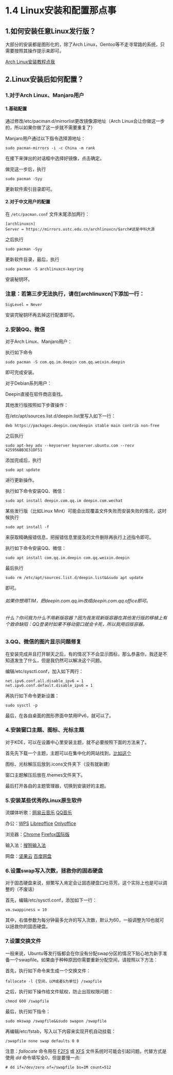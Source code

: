 # 1.4 Linux安装和配置那点事

## 1.如何安装任意Linux发行版？

大部分的安装都是图形化的，除了Arch Linux，Gentoo等不走寻常路的系统，只需要按照其操作提示来即可。

[Arch Linux安装教程点我](https://wiki.archlinux.org/index.php/Installation_guide_(%E7%AE%80%E4%BD%93%E4%B8%AD%E6%96%87))

## 2.Linux安装后如何配置？

### 1.对于Arch Linux、Manjaro用户

#### 1.基础配置

通过修改/etc/pacman.d/mirrorlist更改镜像源地址（Arch Linux会让你做这一步的，所以如果你做了这一步就不需要重复了）

Manjaro用户通过以下指令选择源地址：

```
sudo pacman-mirrors -i -c China -m rank
```

在接下来弹出的对话框中选择好镜像，点击确定。

做完这一步后，执行

```
sudo pacman -Syy
```

更新软件索引目录即可。

#### 2.对于中文用户的配置

在 `/etc/pacman.conf` 文件末尾添加两行：

```
[archlinuxcn]
Server = https://mirrors.ustc.edu.cn/archlinuxcn/$arch#这是中科大源
```

之后执行

```
sudo pacman -Syy
```

更新软件目录，最后，执行

```
sudo pacman -S archlinuxcn-keyring
```

安装秘钥环。

### 注意：若第三步无法执行，请在[archlinuxcn]下添加一行：

```
SigLevel = Never
```

安装完秘钥环再去掉这行配置即可。

### 2.安装QQ、微信

对于Arch Linux、Manjaro用户：

执行如下命令

```
sudo pacman -S com.qq.im.deepin com.qq.weixin.deepin
```

即可完成安装。

对于Debian系列用户：

Deepin直接在软件商店查找。

其他发行版按照如下步骤操作：

在/etc/apt/sources.list.d/deepin.list里写入如下一行：

```
deb https://packages.deepin.com/deepin stable main contrib non-free
```

之后执行

```
sudo apt-key adv --keyserver keyserver.ubuntu.com --recv 425956BB3E31DF51
```

添加完成后，执行

```
sudo apt update
```

进行更新操作。

执行如下命令安装QQ、微信：

```
sudo apt install deepin.com.qq.im deepin.com.wechat
```

某些发行版（比如Linux Mint）可能会出现覆盖文件失败而安装失败的情况，这时候执行

```
sudo apt install -f
```

来获取精确报错信息，把报错信息里提及的文件删除再执行上述指令即可。

[^注意]: 在更新后请勿执行sudo apt upgrade，出错概不负责

执行如下命令安装QQ、微信：

```
sudo apt install com.qq.im.deepin com.qq.weixin.deepin
```

最后执行

```
sudo rm /etc/apt/sources.list.d/deepin.list&&sudo apt update
```

即可。

###### 如果你想用TIM，把deepin.com.qq.im改成deepin.com.qq.office即可。

###### 什么？你问我为什么不用新版容器？因为我发现新版容器在其他发行版的移植上有个致命缺陷：QQ登录时如果不移动窗口就会卡死，所以我用旧版容器。

### 3.QQ、微信的图片显示问题修复

在安装完成并且打开聊天之后，有的情况下不会显示图标，那么恭喜你，我还是不知道发生了什么，但是我仍然可以解决这个问题。

编辑/etc/sysctl.conf，加入如下两行：

```
net.ipv6.conf.all.disable_ipv6 = 1
net.ipv6.conf.default.disable_ipv6 = 1
```

再执行如下命令更新设置：

```
sudo sysctl -p
```

最后，在各自桌面的图形界面中禁用IPv6，就可以了。

### 4.安装窗口主题、图标、光标主题

对于KDE，可以在设置中心里安装主题，就不必要按照下面的方法来了。

首先先下载一个主题，主题可以在集中化的网站找到，[比如这个](gnome-look.org)

图标、光标解压后放到.icons文件夹下（没有就新建）

窗口主题解压后放在.themes文件夹下。

最后打开各自的主题管理器，切换到安装好的主题。

[^注意]: 这种方式安装的主题仅仅能给该目录对应的用户使用，若要安装给所有用户，请把解压目录改成/usr/share/对应目录（不带点）即可。

### 5.安装某些优秀的Linux原生软件

流媒体听歌：[网易云音乐](https://git.io/JtcXX)  [QQ音乐](https://git.io/JtcX1)

办公：[WPS](https://linux.wps.cn/) [Libreoffice](https://www.libreoffice.org/) [Onlyoffice](https://git.io/JtcXA)

浏览器：[Chrome](https://www.google.com/intl/zh-CN/chrome/dev/) [Firefox国际版](https://www.mozilla.org/zh-CN/firefox/new/)

输入法：[搜狗输入法](https://pinyin.sogou.com/linux/?r=pinyin)

网盘：[坚果云](https://www.jianguoyun.com/s/downloads/linux) [百度网盘](https://pan.baidu.com/download)

### 6.设置swap写入次数，拯救你的固态硬盘

对于固态硬盘来说，频繁写入肯定会让固态硬盘口吐芬芳。这个实际上也是可以调整的（不废话）

首先，编辑/etc/sysctl.conf，添加如下一行：

```
vm.swappiness = 10
```

其中，右值参数为每分钟最多允许的写入次数，默认为60，一般调整为10也就可以拯救你的固态硬盘。

### 7.设置交换文件

一般来说，Ubuntu等发行版都会在你没有分配swap分区的情况下贴心地为新手准备一个swapfile。如果由于种种原因你需要重新分配空间，请按照以下方法：

首先，执行如下命令来生成一个交换文件：

```
fallocate -l {空间，以M或者G为单位} /swapfile
```

之后，执行如下操作给文件赋权，防止出现权限问题：

```
chmod 600 /swapfile
```

最后，执行如下指令：

```
sudo mkswap /swapfile&&sudo swapon /swapfile
```

再编辑/etc/fstab，写入以下内容来实现开机自动挂载：

```
/swapfile none swap defaults 0 0
```

注意：*fallocate* 命令用在 [F2FS](https://wiki.archlinux.org/index.php/F2FS) 或 [XFS](https://wiki.archlinux.org/index.php/XFS) 文件系统时可能会引起问题。代替方式是使用 *dd* 命令填写全0，但是要慢一点:

```
# dd if=/dev/zero of=/swapfile bs=1M count=512
```

